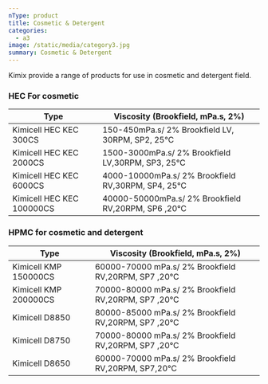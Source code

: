 ```yaml
---
nType: product
title: Cosmetic & Detergent
categories:
  - a3
image: /static/media/category3.jpg
summary: Cosmetic & Detergent
---
```


Kimix provide a range of products for use in cosmetic and detergent field.

### HEC For cosmetic

| Type                      | Viscosity (Brookfield, mPa.s, 2%)                  |
| ------------------------- | -------------------------------------------------- |
| Kimicell HEC KEC 300CS    | 150-450mPa.s/ 2% Brookfield LV, 30RPM, SP2, 25℃    |
| Kimicell HEC KEC 2000CS   | 1500-3000mPa.s/ 2% Brookfield LV,30RPM, SP3, 25℃   |
| Kimicell HEC KEC 6000CS   | 4000-10000mPa.s/ 2% Brookfield RV,30RPM, SP4, 25℃  |
| Kimicell HEC KEC 100000CS | 40000-50000mPa.s/ 2% Brookfield RV,20RPM, SP6 ,20℃ |

### HPMC for cosmetic and detergent

| Type                  | Viscosity (Brookfield, mPa.s, 2%)                   |
| --------------------- | --------------------------------------------------- |
| Kimicell KMP 150000CS | 60000-70000 mPa.s/ 2% Brookfield RV,20RPM, SP7 ,20℃ |
| Kimicell KMP 200000CS | 70000-80000 mPa.s/ 2% Brookfield RV,20RPM, SP7 ,20℃ |
| Kimicell D8850        | 80000-85000 mPa.s/ 2% Brookfield RV,20RPM, SP7 ,20℃ |
| Kimicell D8750        | 70000-80000 mPa.s/ 2% Brookfield RV,20RPM, SP7 ,20℃ |
| Kimicell D8650        | 60000-70000 mPa.s/ 2% Brookfield RV,20RPM, SP7,20℃  |
